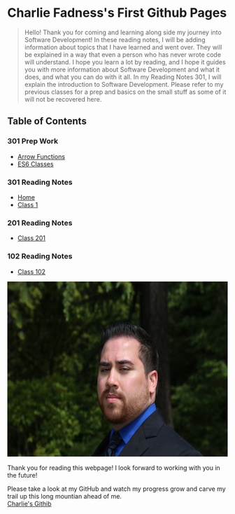 # Charlie Fadness's First Github Pages

> Hello! Thank you for coming and learning along side my journey into Software Development! In these reading notes, I will be adding information about topics that I have learned and went over. They will be explained in a way that even a person who has never wrote code will understand. I hope you learn a lot by reading, and I hope it guides you with more information about Software Development and what it does, and what you can do with it all. In my Reading Notes 301, I will explain the introduction to Software Development. Please refer to my previous classes for a prep and basics on the small stuff as some of it will not be recovered here.

## Table of Contents

### 301 Prep Work

<!-- - [Dive Into React](prep-work/dive-into-react.md) -->
- [Arrow Functions](prep-work/arrow-functions.md)
- [ES6 Classes](prep-work/ES6-classes.md)

### 301 Reading Notes

- [Home](https://fadnesscharlie.github.io/reading-notes/301)
- [Class 1](read-01)

### 201 Reading Notes

- [Class 201](https://fadnesscharlie.github.io/reading-notes/201)

### 102 Reading Notes  

- [Class 102](https://fadnesscharlie.github.io/reading-notes/102)

<img src="../images/Profile-Pic.JPG" width="600" height="400">

Thank you for reading this webpage! I look forward to working with you in the future!  

Please take a look at my GitHub and watch my progress grow and carve my trail up this long mountian ahead of me.  
[Charlie's Githib](https://github.com/fadnesscharlie)
